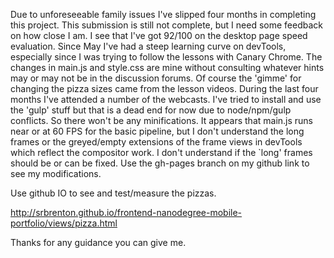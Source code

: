 Due to unforeseeable family issues I've slipped four months in completing this project.
This submission is still not complete, but I need some feedback on how close I am.
I see that I've got 92/100 on the desktop page speed evaluation.
Since May I've had a steep learning curve on devTools,
especially since I was trying to follow the lessons with Canary Chrome.
The changes in main.js and style.css are mine without consulting whatever hints
may or may not be in the discussion forums.  Of course the 'gimme' for changing the pizza sizes came from the lesson videos.
During the last four months I've attended a number of the webcasts.
I've tried to install and use the 'gulp' stuff but that is a dead end for now due to node/npm/gulp conflicts.
So there won't be any minifications. It appears that main.js runs near or at 60 FPS for the basic pipeline,
but I don't understand the long frames or the greyed/empty extensions of the frame views in devTools
which reflect the compositor work.  I don't understand if the `long' frames should be or can be fixed.
Use the gh-pages branch on my github link to see my modifications.

Use github IO to see and test/measure the pizzas.

http://srbrenton.github.io/frontend-nanodegree-mobile-portfolio/views/pizza.html

Thanks for any guidance you can give me.

